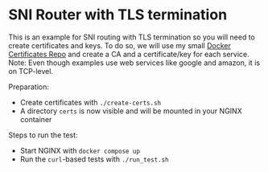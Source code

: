 # SNI Router with TLS termination

This is an example for SNI routing with TLS termination so you will need to create certificates and keys. To do so, we will use my small [Docker Certificates Repo](https://github.com/Schm1tz1/certificates-docker) and create a CA and a certificate/key for each service.
Note: Even though examples use web services like google and amazon, it is on TCP-level.

Preparation:
- Create certificates with `./create-certs.sh`
- A directory `certs` is now visible and will be mounted in your NGINX container

Steps to run the test:
- Start NGINX with `docker compose up`
- Run the `curl`-based tests with `./run_test.sh`
